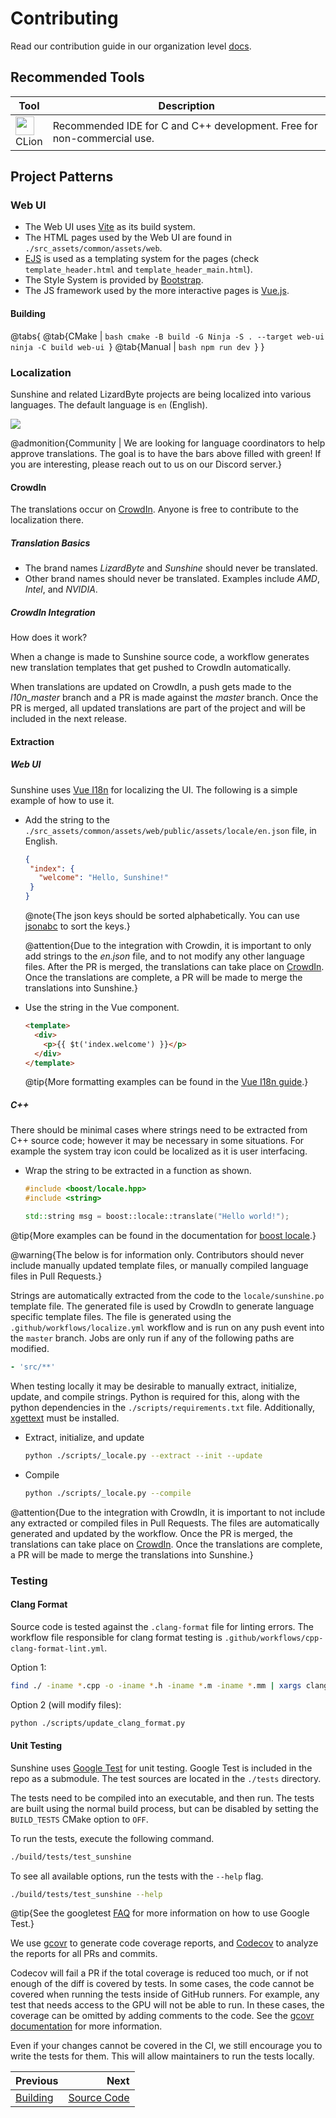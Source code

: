 # Contributing
Read our contribution guide in our organization level
[docs](https://docs.lizardbyte.dev/latest/developers/contributing.html).

## Recommended Tools

| Tool                                                                                                                                                                           | Description                                                                                                                                                                           |
|--------------------------------------------------------------------------------------------------------------------------------------------------------------------------------|-------------------------------------------------------------------------|
| <a href="https://www.jetbrains.com/clion/"><img src="https://resources.jetbrains.com/storage/products/company/brand/logos/CLion_icon.svg" width="30" height="30"></a><br>CLion | Recommended IDE for C and C++ development. Free for non-commercial use. |

## Project Patterns

### Web UI
* The Web UI uses [Vite](https://vitejs.dev) as its build system.
* The HTML pages used by the Web UI are found in `./src_assets/common/assets/web`.
* [EJS](https://www.npmjs.com/package/vite-plugin-ejs) is used as a templating system for the pages
  (check `template_header.html` and `template_header_main.html`).
* The Style System is provided by [Bootstrap](https://getbootstrap.com).
* The JS framework used by the more interactive pages is [Vue.js](https://vuejs.org).

#### Building

@tabs{
  @tab{CMake | ```bash
    cmake -B build -G Ninja -S . --target web-ui
    ninja -C build web-ui
    ```}
  @tab{Manual | ```bash
    npm run dev
    ```}
}

### Localization
Sunshine and related LizardByte projects are being localized into various languages.
The default language is `en` (English).

![](https://app.lizardbyte.dev/dashboard/crowdin/LizardByte_graph.svg)

@admonition{Community | We are looking for language coordinators to help approve translations.
The goal is to have the bars above filled with green!
If you are interesting, please reach out to us on our Discord server.}

#### CrowdIn
The translations occur on [CrowdIn][crowdin-url].
Anyone is free to contribute to the localization there.

##### Translation Basics
* The brand names *LizardByte* and *Sunshine* should never be translated.
* Other brand names should never be translated. Examples include *AMD*, *Intel*, and *NVIDIA*.

##### CrowdIn Integration
How does it work?

When a change is made to Sunshine source code, a workflow generates new translation templates
that get pushed to CrowdIn automatically.

When translations are updated on CrowdIn, a push gets made to the *l10n_master* branch and a PR is made against the
*master* branch. Once the PR is merged, all updated translations are part of the project and will be included in the
next release.

#### Extraction

##### Web UI
Sunshine uses [Vue I18n](https://vue-i18n.intlify.dev) for localizing the UI.
The following is a simple example of how to use it.

* Add the string to the `./src_assets/common/assets/web/public/assets/locale/en.json` file, in English.
  ```json
  {
   "index": {
     "welcome": "Hello, Sunshine!"
   }
  }
  ```

  @note{The json keys should be sorted alphabetically. You can use [jsonabc](https://novicelab.org/jsonabc)
  to sort the keys.}

  @attention{Due to the integration with Crowdin, it is important to only add strings to the *en.json* file,
  and to not modify any other language files. After the PR is merged, the translations can take place
  on [CrowdIn][crowdin-url]. Once the translations are complete, a PR will be made
  to merge the translations into Sunshine.}

* Use the string in the Vue component.
  ```html
  <template>
    <div>
      <p>{{ $t('index.welcome') }}</p>
    </div>
  </template>
  ```

  @tip{More formatting examples can be found in the
  [Vue I18n guide](https://kazupon.github.io/vue-i18n/guide/formatting.html).}

##### C++

There should be minimal cases where strings need to be extracted from C++ source code; however it may be necessary in
some situations. For example the system tray icon could be localized as it is user interfacing.

* Wrap the string to be extracted in a function as shown.
  ```cpp
  #include <boost/locale.hpp>
  #include <string>

  std::string msg = boost::locale::translate("Hello world!");
  ```

@tip{More examples can be found in the documentation for
[boost locale](https://www.boost.org/doc/libs/1_70_0/libs/locale/doc/html/messages_formatting.html).}

@warning{The below is for information only. Contributors should never include manually updated template files, or
manually compiled language files in Pull Requests.}

Strings are automatically extracted from the code to the `locale/sunshine.po` template file. The generated file is
used by CrowdIn to generate language specific template files. The file is generated using the
`.github/workflows/localize.yml` workflow and is run on any push event into the `master` branch. Jobs are only run if
any of the following paths are modified.

```yaml
- 'src/**'
```

When testing locally it may be desirable to manually extract, initialize, update, and compile strings. Python is
required for this, along with the python dependencies in the `./scripts/requirements.txt` file. Additionally,
[xgettext](https://www.gnu.org/software/gettext) must be installed.

* Extract, initialize, and update
  ```bash
  python ./scripts/_locale.py --extract --init --update
  ```

* Compile
  ```bash
  python ./scripts/_locale.py --compile
  ```

@attention{Due to the integration with CrowdIn, it is important to not include any extracted or compiled files in
Pull Requests. The files are automatically generated and updated by the workflow. Once the PR is merged, the
translations can take place on [CrowdIn][crowdin-url]. Once the translations are
complete, a PR will be made to merge the translations into Sunshine.}

### Testing

#### Clang Format
Source code is tested against the `.clang-format` file for linting errors. The workflow file responsible for clang
format testing is `.github/workflows/cpp-clang-format-lint.yml`.

Option 1:
```bash
find ./ -iname *.cpp -o -iname *.h -iname *.m -iname *.mm | xargs clang-format -i
```

Option 2 (will modify files):
```bash
python ./scripts/update_clang_format.py
```

#### Unit Testing
Sunshine uses [Google Test](https://github.com/google/googletest) for unit testing. Google Test is included in the
repo as a submodule. The test sources are located in the `./tests` directory.

The tests need to be compiled into an executable, and then run. The tests are built using the normal build process, but
can be disabled by setting the `BUILD_TESTS` CMake option to `OFF`.

To run the tests, execute the following command.

```bash
./build/tests/test_sunshine
```

To see all available options, run the tests with the `--help` flag.

```bash
./build/tests/test_sunshine --help
```

@tip{See the googletest [FAQ](https://google.github.io/googletest/faq.html) for more information on how to use
Google Test.}

We use [gcovr](https://www.gcovr.com) to generate code coverage reports,
and [Codecov](https://about.codecov.io) to analyze the reports for all PRs and commits.

Codecov will fail a PR if the total coverage is reduced too much, or if not enough of the diff is covered by tests.
In some cases, the code cannot be covered when running the tests inside of GitHub runners. For example, any test that
needs access to the GPU will not be able to run. In these cases, the coverage can be omitted by adding comments to the
code. See the [gcovr documentation](https://gcovr.com/en/stable/guide/exclusion-markers.html#exclusion-markers) for
more information.

Even if your changes cannot be covered in the CI, we still encourage you to write the tests for them. This will allow
maintainers to run the tests locally.

[crowdin-url]: https://translate.lizardbyte.dev

<div class="section_buttons">

| Previous                |                                                         Next |
|:------------------------|-------------------------------------------------------------:|
| [Building](building.md) | [Source Code](../third-party/doxyconfig/docs/source_code.md) |

</div>

<details style="display: none;">
  <summary></summary>
  [TOC]
</details>
